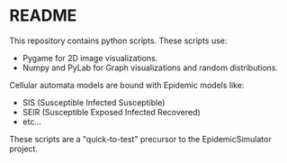 # README #

This repository contains python scripts. These scripts use:

* Pygame for 2D image visualizations.
* Numpy and PyLab for Graph visualizations and random distributions.

Cellular automata models are bound with Epidemic models like:

* SIS (Susceptible Infected Susceptible)
* SEIR (Susceptible Exposed Infected Recovered)
* etc...

These scripts are a "quick-to-test" precursor to the EpidemicSimulator project.